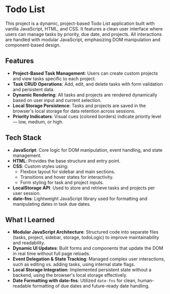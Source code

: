 # Todo List

This project is a dynamic, project-based Todo List application built with vanilla JavaScript, HTML, and CSS. It features a clean user interface where users can manage tasks by priority, due date, and projects. All interactions are handled with modular JavaScript, emphasizing DOM manipulation and component-based design.

## Features

* **Project-Based Task Management**: Users can create custom projects and view tasks specific to each project.
* **Task CRUD Operations**: Add, edit, and delete tasks with form validation and persistent data.
* **Dynamic Rendering**: All tasks and projects are rendered dynamically based on user input and current selection.
* **Local Storage Persistence**: Tasks and projects are saved in the browser's local storage for data retention across sessions.
* **Priority Indicators**: Visual cues (colored borders) indicate priority level — low, medium, or high.

## Tech Stack

* **JavaScript**: Core logic for DOM manipulation, event handling, and state management.
* **HTML**: Provides the base structure and entry point.
* **CSS**: Custom styles using:
  * Flexbox layout for sidebar and main sections.
  * Transitions and hover states for interactivity.
  * Form styling for task and project inputs.
* **LocalStorage API**: Used to store and retrieve tasks and projects per user session.
* **date-fns**: Lightweight JavaScript library used for formatting and manipulating dates in task due dates.

## What I Learned

* **Modular JavaScript Architecture**: Structured code into separate files (tasks, project, sidebar, storage, todoLogic) to improve maintainability and readability.
* **Dynamic UI Updates**: Built forms and components that update the DOM in real time without full page reloads.
* **Event Delegation & State Tracking**: Managed complex user interactions, such as editing vs. adding tasks, using internal state flags.
* **Local Storage Integration**: Implemented persistent state without a backend, using the browser's local storage effectively.
* **Date Formatting with date-fns**: Utilized `date-fns` for clean, human-readable formatting of due dates and future-ready date handling.